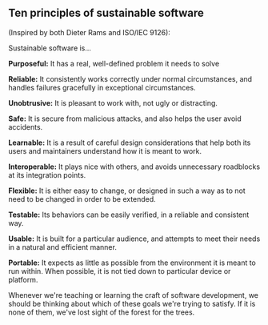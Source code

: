 ## Ten principles of sustainable software
(Inspired by both Dieter Rams and ISO/IEC 9126):

Sustainable software is...

**Purposeful:** It has a real, well-defined problem it needs to solve

**Reliable:** It consistently works correctly under normal circumstances, and handles failures gracefully in exceptional circumstances.

**Unobtrusive:** It is pleasant to work with, not ugly or distracting.

**Safe:** It is secure from malicious attacks, and also helps the user avoid accidents.

**Learnable:** It is a result of careful design considerations that help both its users and maintainers understand how it is meant to work.

**Interoperable:** It plays nice with others, and avoids unnecessary roadblocks at its integration points.

**Flexible:** It is either easy to change, or designed in such a way as to not need to be changed in order to be extended.

**Testable:** Its behaviors can be easily verified, in a reliable and consistent way.

**Usable:** It is built for a particular audience, and attempts to meet their needs in a natural and efficient manner.

**Portable:** It expects as little as possible from the environment it is meant to run within. When possible, it is not tied down to particular device or platform.

Whenever we're teaching or learning the craft of software development, we should be thinking about which of these goals we're trying to satisfy. If it is none of them, we've lost sight of the forest for the trees. 
